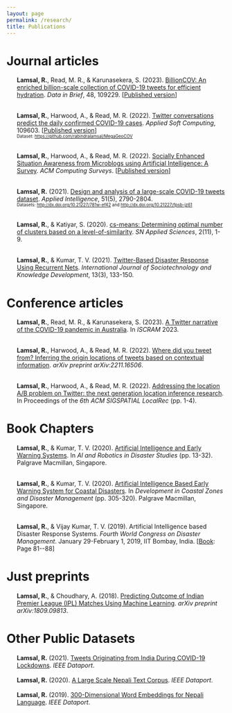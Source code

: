```yaml
---
layout: page
permalink: /research/
title: Publications
---
```

<h1>Journal articles</h1>
<ul>

<b>Lamsal, R.</b>, Read, M. R., & Karunasekera, S. (2023). <a href="https://arxiv.org/pdf/2301.11284.pdf">BillionCOV: An enriched billion-scale collection of COVID-19 tweets for efficient hydration</a>. <i>Data in Brief</i>, 48, 109229. [<a href="https://doi.org/10.1016/j.dib.2023.109229">Published version</a>]<br><br>

<b>Lamsal, R.</b>, Harwood, A., & Read, M. R. (2022). <a href="https://arxiv.org/pdf/2206.10471.pdf">Twitter conversations predict the daily confirmed COVID-19 cases</a>. <i>Applied Soft Computing</i>, 109603. [<a href="https://doi.org/10.1016/j.asoc.2022.109603">Published version</a>]<br>
<span style="font-size:0.7em">Dataset: <a href="https://github.com/rabindralamsal/MegaGeoCOV">https://github.com/rabindralamsal/MegaGeoCOV</a></span>
  <br><br>  
  
<b>Lamsal, R.</b>, Harwood, A., & Read, M. R. (2022). <a href="https://arxiv.org/pdf/2209.07272.pdf">Socially Enhanced Situation Awareness from Microblogs using Artificial Intelligence: A Survey</a>. <i>ACM Computing Surveys</i>. [<a href="https://doi.org/10.1145/3524498">Published version</a>]<br><br>
 
  
<b>Lamsal, R.</b> (2021). <a href="https://doi.org/10.1145/3524498">Design and analysis of a large-scale COVID-19 tweets dataset</a>. <i>Applied Intelligence</i>, 51(5), 2790-2804.<br>
<span style="font-size:0.7em">Datasets: <a href="http://dx.doi.org/10.21227/781w-ef42">http://dx.doi.org/10.21227/781w-ef42</a> and <a href="http://dx.doi.org/10.21227/fpsb-jz61">http://dx.doi.org/10.21227/fpsb-jz61</a></span>
<br><br>


<b>Lamsal, R.</b>, & Katiyar, S. (2020). <a href="https://doi.org/10.1007/s42452-020-03582-5">cs-means: Determining optimal number of clusters based on a level-of-similarity</a>. <i>SN Applied Sciences</i>, 2(11), 1-9.<br><br>

<b>Lamsal, R.</b>, & Kumar, T. V. (2021). <a href="https://doi.org/10.4018/978-1-6684-7145-6.ch031">Twitter-Based Disaster Response Using Recurrent Nets</a>. <i>International Journal of Sociotechnology and Knowledge Development</i>, 13(3), 133-150.
</ul>

<h1>Conference articles</h1>
<ul>

<b>Lamsal, R.</b>, Read, M. R., & Karunasekera, S. (2023). <a href="https://arxiv.org/pdf/2302.11136.pdf">A Twitter narrative of the COVID-19 pandemic in Australia</a>. In <i>ISCRAM</i> 2023. <br><br>

<b>Lamsal, R.</b>, Harwood, A., & Read, M. R. (2022). <a href="https://arxiv.org/abs/2211.16506">Where did you tweet from? Inferring the origin locations of tweets based on contextual information</a>. <i>arXiv preprint arXiv:2211.16506</i>.<br><br>

<b>Lamsal, R.</b>, Harwood, A., & Read, M. R. (2022). <a href="https://dl.acm.org/doi/abs/10.1145/3557992.3565989">Addressing the location A/B problem on Twitter: the next generation location inference research</a>. In Proceedings of the <i>6th ACM SIGSPATIAL LocalRec</i> (pp. 1-4).
</ul>

<h1>Book Chapters</h1>

<ul>

<b>Lamsal, R.</b>, & Kumar, T. V. (2020). <a href="https://link.springer.com/chapter/10.1007/978-981-15-4291-6_2">Artificial Intelligence and Early Warning Systems</a>. In <i>AI and Robotics in Disaster Studies</i> (pp. 13-32). Palgrave Macmillan, Singapore.<br><br>

<b>Lamsal, R.</b>, & Kumar, T. V. (2020). <a href="https://link.springer.com/chapter/10.1007/978-981-15-4294-7_21">Artificial Intelligence Based Early Warning System for Coastal Disasters</a>. In <i>Development in Coastal Zones and Disaster Management</i> (pp. 305-320). Palgrave Macmillan, Singapore.<br><br>
  
<b>Lamsal, R.</b>, & Vijay Kumar, T. V. (2019). Artificial Intelligence based Disaster Response Systems. <i>Fourth World Congress on Disaster Management</i>. January 29-February 1, 2019, IIT Bombay, India. [<a href="https://www.wcdm.co.in/Documents/Past%20WCDMs/4th_WCDM_Ebook_Vol-3.pdf">Book</a>: Page 81--88]

</ul>

<h1>Just preprints</h1>

<ul>

<b>Lamsal, R.</b>, & Choudhary, A. (2018). <a href="https://arxiv.org/pdf/1809.09813.pdf">Predicting Outcome of Indian Premier League (IPL) Matches Using Machine Learning</a>. <i>arXiv preprint arXiv:1809.09813</i>.

</ul>


<h1>Other Public Datasets</h1>

<ul>
<b>Lamsal, R.</b> (2021). <a href="https://dx.doi.org/10.21227/k8gw-xz18">Tweets Originating from India During COVID-19 Lockdowns</a>. <i>IEEE Dataport</i>.<br><br>
<b>Lamsal, R.</b> (2020). <a href="http://dx.doi.org/10.21227/jxrd-d245">A Large Scale Nepali Text Corpus</a>. <i>IEEE Dataport</i>.<br><br>
<b>Lamsal, R.</b> (2019). <a href="http://dx.doi.org/10.21227/dz6s-my90">300-Dimensional Word Embeddings for Nepali Language</a>. <i>IEEE Dataport</i>.
</ul>
